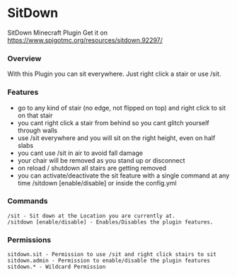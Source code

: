# SitDown
SitDown Minecraft Plugin
Get it on https://www.spigotmc.org/resources/sitdown.92297/

### Overview
With this Plugin you can sit everywhere. Just right click a stair or use /sit.

### Features
* go to any kind of stair (no edge, not flipped on top) and right click to sit on that stair
* you cant right click a stair from behind so you cant glitch yourself through walls
* use /sit everywhere and you will sit on the right height, even on half slabs
* you cant use /sit in air to avoid fall damage
* your chair will be removed as you stand up or disconnect
* on reload / shutdown all stairs are getting removed
* you can activate/deactivate the sit feature with a single command at any time /sitdown [enable/disable] or inside the config.yml

### Commands
    /sit - Sit down at the Location you are currently at.
    /sitdown [enable/disable] - Enables/Disables the plugin features.

### Permissions
    sitdown.sit - Permission to use /sit and right click stairs to sit
    sitdown.admin - Permission to enable/disable the plugin features
    sitdown.* - Wildcard Permission
